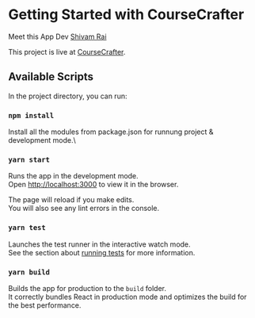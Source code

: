 # Getting Started with CourseCrafter

Meet this App Dev [Shivam Rai](https://linkedin.com/in/shivam-rai-9bba9014a)

This project is live at [CourseCrafter](https://github.com/facebook/create-react-app).

## Available Scripts

In the project directory, you can run:

### `npm install`

Install all the modules from package.json for runnung project & development mode.\

### `yarn start`

Runs the app in the development mode.\
Open [http://localhost:3000](http://localhost:3000) to view it in the browser.

The page will reload if you make edits.\
You will also see any lint errors in the console.

### `yarn test`

Launches the test runner in the interactive watch mode.\
See the section about [running tests](https://facebook.github.io/create-react-app/docs/running-tests) for more information.

### `yarn build`

Builds the app for production to the `build` folder.\
It correctly bundles React in production mode and optimizes the build for the best performance.
